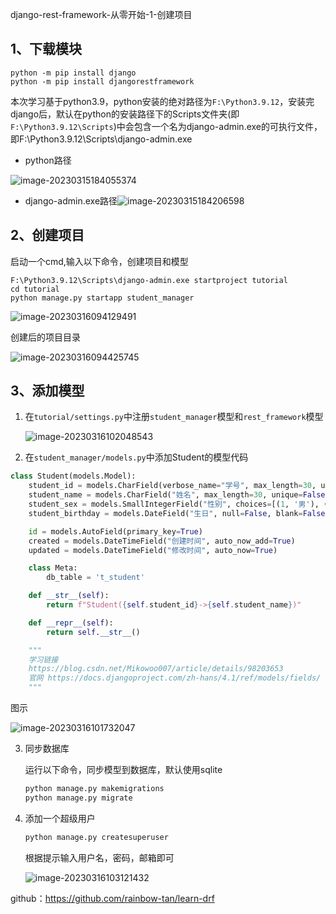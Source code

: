 django-rest-framework-从零开始-1-创建项目

## 1、下载模块

```shell
python -m pip install django 
python -m pip install djangorestframework 
```

本次学习基于python3.9，python安装的绝对路径为`F:\Python3.9.12`，安装完django后，默认在python的安装路径下的Scripts文件夹(即`F:\Python3.9.12\Scripts`)中会包含一个名为django-admin.exe的可执行文件，即F:\Python3.9.12\Scripts\django-admin.exe

- python路径

![image-20230315184055374](https://img2023.cnblogs.com/blog/1768648/202303/1768648-20230321151840468-158967557.png)

- django-admin.exe路径![image-20230315184206598](https://img2023.cnblogs.com/blog/1768648/202303/1768648-20230321151840975-1443118861.png)

## 2、创建项目

启动一个cmd,输入以下命令，创建项目和模型

```shell
‪F:\Python3.9.12\Scripts\django-admin.exe startproject tutorial
cd tutorial
python manage.py startapp student_manager
```

![image-20230316094129491](https://img2023.cnblogs.com/blog/1768648/202303/1768648-20230321151841346-118833467.png)

创建后的项目目录

![image-20230316094425745](https://img2023.cnblogs.com/blog/1768648/202303/1768648-20230321151841667-608731279.png)

## 3、添加模型

1. 在`tutorial/settings.py`中注册`student_manager`模型和`rest_framework`模型

   ![image-20230316102048543](https://img2023.cnblogs.com/blog/1768648/202303/1768648-20230321151841971-1745401962.png)

2. 在`student_manager/models.py`中添加Student的模型代码

```python
class Student(models.Model):
    student_id = models.CharField(verbose_name="学号", max_length=30, unique=True, null=False, blank=False, db_index=True, help_text="学号最大长度为30")
    student_name = models.CharField("姓名", max_length=30, unique=False, null=False, blank=False, db_index=True, help_text="学号最大长度为30")
    student_sex = models.SmallIntegerField("性别", choices=[(1, '男'), (0, '女')], null=False, blank=False, help_text="1->男,0->女")
    student_birthday = models.DateField("生日", null=False, blank=False, help_text="学生生日")

    id = models.AutoField(primary_key=True)
    created = models.DateTimeField("创建时间", auto_now_add=True)
    updated = models.DateTimeField("修改时间", auto_now=True)

    class Meta:
        db_table = 't_student'

    def __str__(self):
        return f"Student({self.student_id}->{self.student_name})"

    def __repr__(self):
        return self.__str__()

    """
    学习链接
    https://blog.csdn.net/Mikowoo007/article/details/98203653
    官网 https://docs.djangoproject.com/zh-hans/4.1/ref/models/fields/
    """
```

图示

![image-20230316101732047](https://img2023.cnblogs.com/blog/1768648/202303/1768648-20230321151842305-2118568959.png)

3. 同步数据库

   运行以下命令，同步模型到数据库，默认使用sqlite

   ```python
   python manage.py makemigrations 
   python manage.py migrate
   ```

4. 添加一个超级用户

   ```python
   python manage.py createsuperuser
   ```

   根据提示输入用户名，密码，邮箱即可

   ![image-20230316103121432](https://img2023.cnblogs.com/blog/1768648/202303/1768648-20230321151842647-1115233899.png)

github：https://github.com/rainbow-tan/learn-drf

